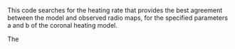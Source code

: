 This code searches for the heating rate that provides the best agreement between the model and observed radio maps, for the specified parameters a and b of the coronal heating model.

The 
